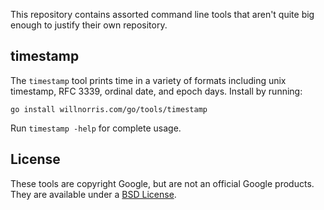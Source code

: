 This repository contains assorted command line tools that aren't quite big
enough to justify their own repository.

## timestamp ##

The `timestamp` tool prints time in a variety of formats including unix
timestamp, RFC 3339, ordinal date, and epoch days.  Install by running:

    go install willnorris.com/go/tools/timestamp

Run `timestamp -help` for complete usage.

## License ##

These tools are copyright Google, but are not an official Google products.
They are available under a [BSD License][].

[BSD License]: LICENSE
